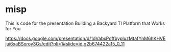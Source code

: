 # misp


This is code for the presentation Building a Backyard TI Platform that Works for You

https://docs.google.com/presentation/d/1dVabxPoffbypluzMtafYnM6hKHVEjui6xaBSoroy3Gs/edit?pli=1#slide=id.g2b674422a15_0_11

